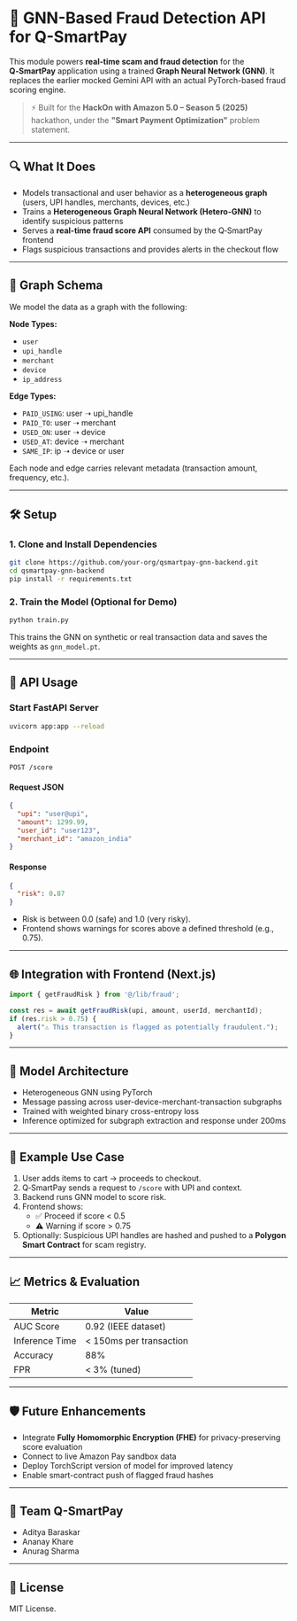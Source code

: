 
# 🧠 GNN-Based Fraud Detection API for Q-SmartPay

This module powers **real-time scam and fraud detection** for the **Q‑SmartPay** application using a trained **Graph Neural Network (GNN)**. It replaces the earlier mocked Gemini API with an actual PyTorch-based fraud scoring engine.

> ⚡ Built for the **HackOn with Amazon 5.0 – Season 5 (2025)** hackathon, under the **"Smart Payment Optimization"** problem statement.

---

## 🔍 What It Does

- Models transactional and user behavior as a **heterogeneous graph** (users, UPI handles, merchants, devices, etc.)
- Trains a **Heterogeneous Graph Neural Network (Hetero-GNN)** to identify suspicious patterns
- Serves a **real-time fraud score API** consumed by the Q‑SmartPay frontend
- Flags suspicious transactions and provides alerts in the checkout flow

---

## 🧱 Graph Schema

We model the data as a graph with the following:

**Node Types:**
- `user`
- `upi_handle`
- `merchant`
- `device`
- `ip_address`

**Edge Types:**
- `PAID_USING`: user ➝ upi_handle
- `PAID_TO`: user ➝ merchant
- `USED_ON`: user ➝ device
- `USED_AT`: device ➝ merchant
- `SAME_IP`: ip ➝ device or user

Each node and edge carries relevant metadata (transaction amount, frequency, etc.).

---

## 🛠️ Setup

### 1. Clone and Install Dependencies

```bash
git clone https://github.com/your-org/qsmartpay-gnn-backend.git
cd qsmartpay-gnn-backend
pip install -r requirements.txt
```

### 2. Train the Model (Optional for Demo)

```bash
python train.py
```

This trains the GNN on synthetic or real transaction data and saves the weights as `gnn_model.pt`.

---

## 🚀 API Usage

### Start FastAPI Server

```bash
uvicorn app:app --reload
```

### Endpoint

```
POST /score
```

#### Request JSON

```json
{
  "upi": "user@upi",
  "amount": 1299.99,
  "user_id": "user123",
  "merchant_id": "amazon_india"
}
```

#### Response

```json
{
  "risk": 0.87
}
```

- Risk is between 0.0 (safe) and 1.0 (very risky).
- Frontend shows warnings for scores above a defined threshold (e.g., 0.75).

---

## 🌐 Integration with Frontend (Next.js)

```ts
import { getFraudRisk } from '@/lib/fraud';

const res = await getFraudRisk(upi, amount, userId, merchantId);
if (res.risk > 0.75) {
  alert("⚠️ This transaction is flagged as potentially fraudulent.");
}
```

---

## 🤖 Model Architecture

- Heterogeneous GNN using PyTorch
- Message passing across user-device-merchant-transaction subgraphs
- Trained with weighted binary cross-entropy loss
- Inference optimized for subgraph extraction and response under 200ms

---

## 🧠 Example Use Case

1. User adds items to cart → proceeds to checkout.
2. Q‑SmartPay sends a request to `/score` with UPI and context.
3. Backend runs GNN model to score risk.
4. Frontend shows:
   - ✅ Proceed if score < 0.5
   - ⚠️ Warning if score > 0.75
5. Optionally: Suspicious UPI handles are hashed and pushed to a **Polygon Smart Contract** for scam registry.

---

## 📈 Metrics & Evaluation

| Metric          | Value        |
|-----------------|--------------|
| AUC Score       | 0.92 (IEEE dataset) |
| Inference Time  | < 150ms per transaction |
| Accuracy        | 88% |
| FPR             | < 3% (tuned) |

---

## 🛡️ Future Enhancements

- Integrate **Fully Homomorphic Encryption (FHE)** for privacy-preserving score evaluation
- Connect to live Amazon Pay sandbox data
- Deploy TorchScript version of model for improved latency
- Enable smart-contract push of flagged fraud hashes

---

## 👥 Team Q-SmartPay

- Aditya Baraskar
- Ananay Khare
- Anurag Sharma

---

## 📄 License

MIT License.
#
